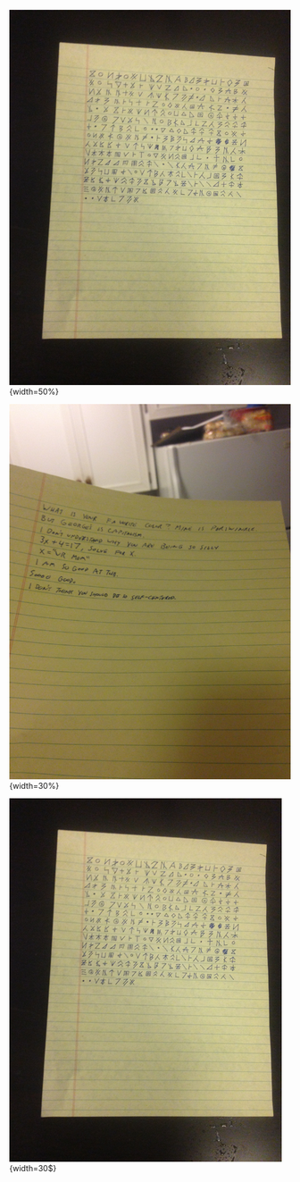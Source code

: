 ![testSource](./test_source.JPG){width=50%}

![testSource2](./test_source2.JPG){width=30%}

![testSource4](./test_source4.png){width=30$}
